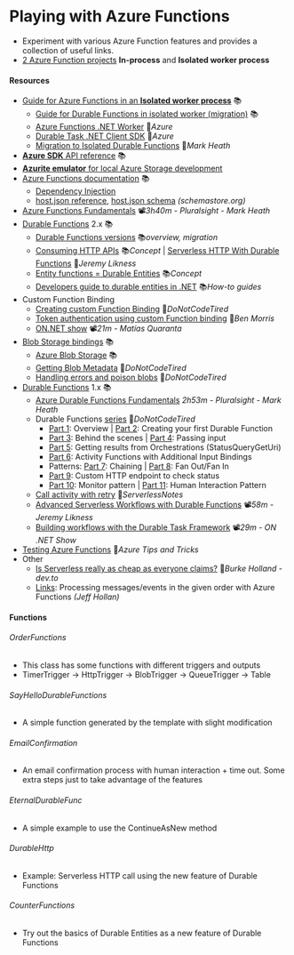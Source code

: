 # Playing with Azure Functions
- Experiment with various Azure Function features and provides a collection of useful links.
- [2 Azure Function projects](#functions) **In-process** and **Isolated worker process**

#### Resources
- [Guide for Azure Functions in an **Isolated worker process**](https://learn.microsoft.com/en-us/azure/azure-functions/dotnet-isolated-process-guide) 📚
  - [Guide for Durable Functions in isolated worker (migration)](https://learn.microsoft.com/en-us/azure/azure-functions/durable/durable-functions-dotnet-isolated-overview) 📚
  - [Azure Functions .NET Worker](https://github.com/Azure/azure-functions-dotnet-worker) 👤*Azure*
  - [Durable Task .NET Client SDK](https://github.com/microsoft/durabletask-dotnet) 👤*Azure*
  - [Migration to Isolated Durable Functions](https://markheath.net/post/migrating-to-isolated-durable-functions) 📓*Mark Heath*
- [**Azure SDK** API reference](https://learn.microsoft.com/en-us/dotnet/api/overview/azure) 📚
- [**Azurite emulator** for local Azure Storage development](https://learn.microsoft.com/en-us/azure/storage/common/storage-use-azurite)
- [Azure Functions documentation](https://learn.microsoft.com/en-us/azure/azure-functions/functions-overview) 📚
  - [Dependency Injection](https://docs.microsoft.com/en-us/azure/azure-functions/functions-dotnet-dependency-injection)
  - [host.json reference](https://docs.microsoft.com/en-us/azure/azure-functions/functions-host-json), [host.json schema](http://json.schemastore.org/host) *(schemastore.org)*
- [Azure Functions Fundamentals](https://app.pluralsight.com/library/courses/azure-functions-fundamentals) 📽️*3h40m - Pluralsight - Mark Heath*
- [Durable Functions](https://learn.microsoft.com/en-ie/azure/azure-functions/durable/durable-functions-overview) 2.x 📚
  - [Durable Functions versions](https://docs.microsoft.com/en-us/azure/azure-functions/durable/durable-functions-versions) 📚*overview, migration*
  - [Consuming HTTP APIs](https://docs.microsoft.com/en-us/azure/azure-functions/durable/durable-functions-http-features#consuming-http-apis) 📚*Concept* | [Serverless HTTP With Durable Functions](https://blog.jeremylikness.com/blog/serverless-http-with-durable-functions) 📓*Jeremy Likness*
  - [Entity functions = Durable Entities](https://docs.microsoft.com/en-us/azure/azure-functions/durable/durable-functions-entities) 📚*Concept*
  - [Developers guide to durable entities in .NET](https://docs.microsoft.com/en-us/azure/azure-functions/durable/durable-functions-dotnet-entities) 📚*How-to guides*
- Custom Function Binding
  - [Creating custom Function Binding](http://dontcodetired.com/blog/post/Creating-Custom-Azure-Functions-Bindings) 📓*DoNotCodeTired*
  - [Token authentication using custom Function binding](https://www.ben-morris.com/custom-token-authentication-in-azure-functions-using-bindings) 📓*Ben Morris*
  - [ON.NET show](https://youtu.be/vKrUn9qiUI8?t=60) 📽️*21m - Matías Quaranta*
- [Blob Storage bindings](https://docs.microsoft.com/en-us/azure/azure-functions/functions-bindings-storage-blob) 📚
  - [Azure Blob Storage](https://learn.microsoft.com/en-us/azure/storage/blobs/storage-blobs-introduction) 📚
  - [Getting Blob Metadata](http://dontcodetired.com/blog/post/Getting-Blob-Metadata-When-Using-Azure-Functions-Blob-Storage-Triggers) 📓*DoNotCodeTired*
  - [Handling errors and poison blobs](http://dontcodetired.com/blog/post/Handling-Errors-and-Poison-Blobs-in-Azure-Functions-With-Azure-Blob-Storage-Triggers) 📓*DoNotCodeTired*
- [Durable Functions](https://docs.microsoft.com/en-ie/azure/azure-functions/durable) 1.x 📚
  - [Azure Durable Functions Fundamentals](https://app.pluralsight.com/library/courses/azure-durable-functions-fundamentals) *2h53m - Pluralsight - Mark Heath*
  - Durable Functions [series](http://dontcodetired.com/blog/?tag=durfuncseries) 📓*DoNotCodeTired*
    - [Part 1](http://dontcodetired.com/blog/post/Understanding-Azure-Durable-Functions-Part-1-Overview): Overview | [Part 2](http://dontcodetired.com/blog/post/Understanding-Azure-Durable-Functions-Part-2-Creating-Your-First-Durable-Function): Creating your first Durable Function
    - [Part 3](http://dontcodetired.com/blog/post/Understanding-Azure-Durable-Functions-Part-3-What-Is-Durability): Behind the scenes | [Part 4](http://dontcodetired.com/blog/post/Understanding-Azure-Durable-Functions-Part-4-Passing-Input-To-Orchestrations-and-Activities): Passing input
    - [Part 5](http://dontcodetired.com/blog/post/Understanding-Azure-Durable-Functions-Part-5-Getting-Results-from-Orchestrations): Getting results from Orchestrations (StatusQueryGetUri)
    - [Part 6](http://dontcodetired.com/blog/post/Understanding-Azure-Durable-Functions-Part-6-Activity-Functions-with-Additional-Input-Bindings): Activity Functions with Additional Input Bindings
    - Patterns: [Part 7](http://dontcodetired.com/blog/post/Understanding-Azure-Durable-Functions-Part-7-The-Function-Chaining-Pattern): Chaining | [Part 8](http://dontcodetired.com/blog/post/Understanding-Azure-Durable-Functions-Part-8-The-Fan-OutFan-In-Pattern): Fan Out/Fan In
    - [Part 9](http://dontcodetired.com/blog/post/Understanding-Azure-Durable-Functions-Part-9-The-Asynchronous-HTTP-API-Pattern): Custom HTTP endpoint to check status
    - [Part 10](http://dontcodetired.com/blog/post/Understanding-Azure-Durable-Functions-Part-10-The-Monitor-Pattern): Monitor pattern | [Part 11](http://dontcodetired.com/blog/post/Understanding-Azure-Durable-Functions-Part-11-The-Asynchronous-Human-Interaction-Pattern): Human Interaction Pattern
  - [Call activity with retry](https://www.serverlessnotes.com/docs/retries-with-azure-durable-functions) 📓*ServerlessNotes*
  - [Advanced Serverless Workflows with Durable Functions](https://youtu.be/QvaPka0lmdU) 📽️*58m - Jeremy Likness*
  - [Building workflows with the Durable Task Framework](https://www.youtube.com/watch?v=11a4FMm5BHU) 📽️*29m - ON .NET Show*
- [Testing Azure Functions](https://microsoft.github.io/AzureTipsAndTricks/blog/tip196.html) 📓*Azure Tips and Tricks*
- Other
  - [Is Serverless really as cheap as everyone claims?](https://dev.to/azure/is-serverless-really-as-cheap-as-everyone-claims-4i9n) 📓*Burke Holland - dev.to*
  - [Links](https://github.com/19balazs86/AzureServiceBus): Processing messages/events in the given order with Azure Functions *(Jeff Hollan)*

#### Functions

###### OrderFunctions
- This class has some functions with different triggers and outputs
- TimerTrigger -> HttpTrigger -> BlobTrigger -> QueueTrigger -> Table

###### SayHelloDurableFunctions
- A simple function generated by the template with slight modification

###### EmailConfirmation
- An email confirmation process with human interaction + time out. Some extra steps just to take advantage of the features

###### EternalDurableFunc
- A simple example to use the ContinueAsNew method

###### DurableHttp
- Example: Serverless HTTP call using the new feature of Durable Functions

###### CounterFunctions
- Try out the basics of Durable Entities as a new feature of Durable Functions